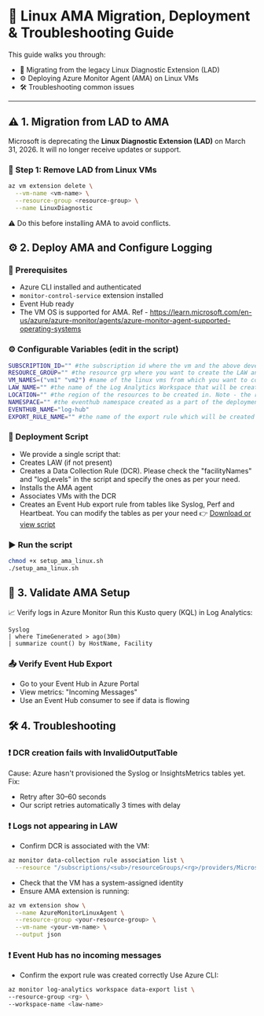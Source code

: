 # 🚀 Linux AMA Migration, Deployment & Troubleshooting Guide

This guide walks you through:
- 🔄 Migrating from the legacy Linux Diagnostic Extension (LAD)
- ⚙️ Deploying Azure Monitor Agent (AMA) on Linux VMs
- 🛠️ Troubleshooting common issues
---

## ⚠️ 1. Migration from LAD to AMA

Microsoft is deprecating the **Linux Diagnostic Extension (LAD)** on March 31, 2026. It will no longer receive updates or support.

### 🔁 Step 1: Remove LAD from Linux VMs
```bash
az vm extension delete \
  --vm-name <vm-name> \
  --resource-group <resource-group> \
  --name LinuxDiagnostic
```
⚠️ Do this before installing AMA to avoid conflicts.

## ⚙️ 2. Deploy AMA and Configure Logging
### 🧾 Prerequisites
- Azure CLI installed and authenticated
- `monitor-control-service` extension installed
- Event Hub ready
- The VM OS is supported for AMA. Ref - https://learn.microsoft.com/en-us/azure/azure-monitor/agents/azure-monitor-agent-supported-operating-systems

### ⚙️ Configurable Variables (edit in the script)
```bash
SUBSCRIPTION_ID="" #the subscription id where the vm and the above development is done.
RESOURCE_GROUP="" #the resource grp where you want to create the LAW and DCR.
VM_NAMES=("vm1" "vm2") #name of the linux vms from which you want to collect the logs.
LAW_NAME="" #the name of the Log Analytics Workspace that will be created.
LOCATION="" #the region of the resources to be created in. Note - the region should be same as the vm and the deployment resources in step 1.
NAMESPACE="" #the eventhub namespace created as a part of the deployment in step 1.
EVENTHUB_NAME="log-hub"
EXPORT_RULE_NAME="" #the name of the export rule which will be created in the LAW
```

### 📜 Deployment Script
- We provide a single script that:
- Creates LAW (if not present)
- Creates a Data Collection Rule (DCR). Please check the "facilityNames" and "logLevels" in the script and specify the ones as per your need.
- Installs the AMA agent
- Associates VMs with the DCR
- Creates an Event Hub export rule from tables like Syslog, Perf and Heartbeat. You can modify the tables as per your need
👉 [Download or view script](setup_ama_linux.sh)

### ▶️ Run the script
```bash
chmod +x setup_ama_linux.sh
./setup_ama_linux.sh
```

## 🔎 3. Validate AMA Setup
📈 Verify logs in Azure Monitor
Run this Kusto query (KQL) in Log Analytics:
```kql
Syslog
| where TimeGenerated > ago(30m)
| summarize count() by HostName, Facility
```

### 📤 Verify Event Hub Export
- Go to your Event Hub in Azure Portal
- View metrics: "Incoming Messages"
- Use an Event Hub consumer to see if data is flowing

## 🛠️ 4. Troubleshooting
### ❗ DCR creation fails with InvalidOutputTable
Cause: Azure hasn't provisioned the Syslog or InsightsMetrics tables yet.
Fix:
- Retry after 30–60 seconds
- Our script retries automatically 3 times with delay

### ❗ Logs not appearing in LAW
- Confirm DCR is associated with the VM:
```bash
az monitor data-collection rule association list \
  --resource "/subscriptions/<sub>/resourceGroups/<rg>/providers/Microsoft.Compute/virtualMachines/<vm>"
```
- Check that the VM has a system-assigned identity
- Ensure AMA extension is running:
```bash
az vm extension show \
  --name AzureMonitorLinuxAgent \
  --resource-group <your-resource-group> \
  --vm-name <your-vm-name> \
  --output json
```

### ❗ Event Hub has no incoming messages
- Confirm the export rule was created correctly
Use Azure CLI:
```bash
az monitor log-analytics workspace data-export list \
--resource-group <rg> \
--workspace-name <law-name>
```